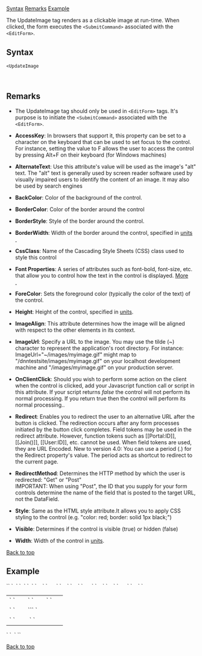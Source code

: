 # <UpdateImage>

<a name="top"></a>

[Syntax](#syntax) [Remarks](#remarks) [Example](#example)

The UpdateImage tag renders as a clickable image at run-time. When clicked, the form executes the `<SubmitCommand>` associated with the `<EditForm>`.

<a name="syntax"></a>

## Syntax

    <UpdateImage

 <a name="remarks"></a>

## Remarks

*   The UpdateImage tag should only be used in `<EditForm>` tags. It's purpose is to initiate the `<SubmitCommand>` associated with the `<EditForm>`.  

*   **AccessKey**: In browsers that support it, this property can be set to a character on the keyboard that can be used to set focus to the control. For instance, setting the value to F allows the user to access the control by pressing Alt+F on their keyboard (for Windows machines)  

*   **AlternateText**: Use this attribute's value will be used as the image's "alt" text. The "alt" text is generally used by screen reader software used by visually impaired users to identify the content of an image. It may also be used by search engines  

*   **BackColor**: Color of the background of the control.  

*   **BorderColor**: Color of the border around the control  

*   **BorderStyle**: Style of the border around the control.  

*   **BorderWidth**: Width of the border around the control, specified in [units  
     ](units.html)
*   **CssClass**: Name of the Cascading Style Sheets (CSS) class used to style this control
*   **Font Properties**: A series of attributes such as font-bold, font-size, etc. that allow you to control how the text in the control is displayed. [More  
     ](fontproperties.html)
*   **ForeColor**: Sets the foreground color (typically the color of the text) of the control.  

*   **Height**: Height of the control, specified in [units](units.html).  

*   **ImageAlign**: This attribute determines how the image will be aligned with respect to the other elements in its context.  

*   **ImageUrl**: Specify a URL to the image. You may use the tilde (~) character to represent the application's root directory. For instance: ImageUrl="~/images/myimage.gif" might map to "/dnntestsite/images/myimage.gif" on your localhost development machine and "/images/myimage.gif" on your production server.  

*   **OnClientClick**: Should you wish to perform some action on the client when the control is clicked, add your Javascript function call or script in this attribute. If your script returns _false_ the control will not perform its normal processing. If you return true then the control will perform its normal processing..  

*   **Redirect**: Enables you to redirect the user to an alternative URL after the button is clicked. The redirection occurs after any form processes initiated by the button click completes. Field tokens may be used in the redirect attribute. However, function tokens such as [[Portal:ID]], [[Join()]], [[User:ID]], etc. cannot be used. When field tokens are used, they are URL Encoded. New to version 4.0: You can use a period (.) for the Redirect property's value. The period acts as shortcut to redirect to the current page.  

*   **RedirectMethod**: Determines the HTTP method by which the user is redirected: "Get" or "Post"  
    IMPORTANT: When using "Post", the ID that you supply for your form controls determine the name of the field that is posted to the target URL, not the DataField.  

*   **Style**: Same as the HTML style attribute.It allows you to apply CSS styling to the control (e.g. "color: red; border: solid 1px black;")  

*   **Visible**: Determines if the control is visible (true) or hidden (false)  

*   **Width**: Width of the control in [units](units.html).  

[Back to top](#top)<a name="example"></a>

## Example

<div>`<EditForm>`  
`  <SelectCommand CommandText="SELECT * FROM Users WHERE UserId = @UserId" />`  
`  <SubmitCcommand CommandText="UPDATE Users SET FirstName=@FirstName, LastName=@LastName WHERE UserId=@UserId" />`  
`  <table>`  
`    <tr>`  
`      <td>`  
`        <Label For="txtFirstName" Text="FirstName" />`  
`        <TextBox id="txtFirstName" DataField="FirstName" DataType="string" />`  
`      </td>`  
`    </tr>`  
`    <tr>`  
`      <td>`  
`        <Label For="txtLastName" Text="First Name" />  
``<TextBox Id="txtLastName" DataField="LastName" DataType="string" />`  
`      </td>`  
`    </tr>`  
`    <tr>`  
`      <td colspan="2">`  
`<span style="color: #ff0000;"><UpdateImage AlternateText="Update" ImageUrl="~/images/update.gif" /></span>  
        <CancelImage AlternateText="Cancel" ImageUrl="~/images/cancel.gif" />`  
`      </td>`  
`    </tr>`  
`  </table>`  
`  <Textbox Id="txtUserId" DataField="UserId" DataType="int32" Visible="false" />`  
`</EditForm>`</div>

[Back to top](#top)